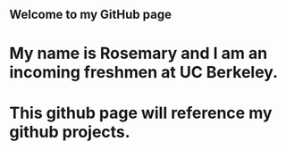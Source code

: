 ## Welcome to my GitHub page

# My name is Rosemary and I am an incoming freshmen at UC Berkeley.
# This github page will reference my github projects.


